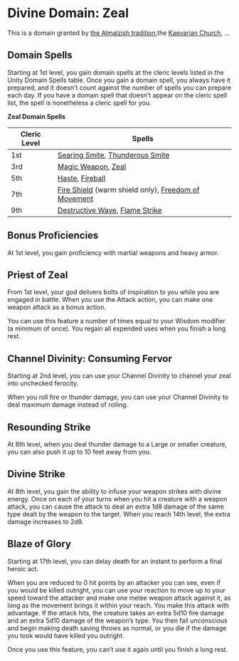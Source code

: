 # Divine Domain: Zeal
This is a domain granted by [the Almalzish tradition](../../Religions/AlUma.md#almalzish-cleric),the [Kaevarian Church](../../Religions/KaevarianChurch.md), ...

## Domain Spells
Starting at 1st level, you gain domain spells at the cleric levels listed in the Unity Domain Spells table. Once you gain a domain spell, you always have it prepared, and it doesn't count against the number of spells you can prepare each day. If you have a domain spell that doesn't appear on the cleric spell list, the spell is nonetheless a cleric spell for you.

**Zeal Domain Spells**

Cleric Level |	Spells
------------ | -----
1st	| [Searing Smite](../../Magic/Spells/searing-smite.md), [Thunderous Smite](../../Magic/Spells/thunderous-smite.md)
3rd	| [Magic Weapon](../../Magic/Spells/magic-weapon.md), [Zeal](../../Magic/Spells/zeal.md)
5th	| [Haste](../../Magic/Spells/haste.md), [Fireball](../../Magic/Spells/fireball.md)
7th	| [Fire Shield](../../Magic/Spells/fire-shield.md) (warm shield only), [Freedom of Movement](../../Magic/Spells/freedom-of-movement.md)
9th	| [Destructive Wave](../../Magic/Spells/destructive-wave.md), [Flame Strike](../../Magic/Spells/flame-strike.md)

## Bonus Proficiencies
At 1st level, you gain proficiency with martial weapons and heavy armor.

## Priest of Zeal
From 1st level, your god delivers bolts of inspiration to you while you are engaged in battle. When you use the Attack action, you can make one weapon attack as a bonus action.

You can use this feature a number of times equal to your Wisdom modifier (a minimum of once). You regain all expended uses when you finish a long rest.

## Channel Divinity: Consuming Fervor
Starting at 2nd level, you can use your Channel Divinity to channel your zeal into unchecked ferocity.

When you roll fire or thunder damage, you can use your Channel Divinity to deal maximum damage instead of rolling.

## Resounding Strike
At 6th level, when you deal thunder damage to a Large or smaller creature, you can also push it up to 10 feet away from you.

## Divine Strike
At 8th level, you gain the ability to infuse your weapon strikes with divine energy. Once on each of your turns when you hit a creature with a weapon attack, you can cause the attack to deal an extra 1d8 damage of the same type dealt by the weapon to the target. When you reach 14th level, the extra damage increases to 2d8.

## Blaze of Glory
Starting at 17th level, you can delay death for an instant to perform a final heroic act.

When you are reduced to 0 hit points by an attacker you can see, even if you would be killed outright, you can use your reaction to move up to your speed toward the attacker and make one melee weapon attack against it, as long as the movement brings it within your reach. You make this attack with advantage. If the attack hits, the creature takes an extra 5d10 fire damage and an extra 5d10 damage of the weapon’s type. You then fall unconscious and begin making death saving throws as normal, or you die if the damage you took would have killed you outright.

Once you use this feature, you can’t use it again until you finish a long rest.
